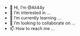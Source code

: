 - 👋 Hi, I’m @Ali44y
- 👀 I’m interested in ...
- 🌱 I’m currently learning ...
- 💞️ I’m looking to collaborate on ...
- 📫 How to reach me ...

<!---
Ali44y/Ali44y is a ✨ special ✨ repository because its `README.md` (this file) appears on your GitHub profile.
You can click the Preview link to take a look at your changes.
--->
